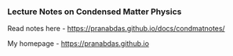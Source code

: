 ### Lecture Notes on Condensed Matter Physics
Read notes here - <https://pranabdas.github.io/docs/condmatnotes/>

My homepage - <https://pranabdas.github.io>  
